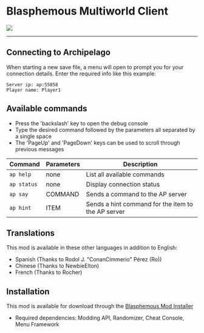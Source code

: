 # Blasphemous Multiworld Client

<img src="https://img.shields.io/github/downloads/BrandenEK/Blasphemous.Randomizer.Multiworld/total?color=6495ED&style=for-the-badge">

---

## Connecting to Archipelago
When starting a new save file, a menu will open to prompt you for your connection details.  Enter the required info like this example:
```
Server ip: ap:55858
Player name: Player1
```

## Available commands
- Press the 'backslash' key to open the debug console
- Type the desired command followed by the parameters all separated by a single space
- The 'PageUp' and 'PageDown' keys can be used to scroll through previous messages

| Command | Parameters | Description |
| ------- | ----------- | ------- |
| `ap help` | none | List all available commands |
| `ap status` | none | Display connection status |
| `ap say` | COMMAND | Sends a command to the AP server |
| `ap hint` | ITEM | Sends a hint command for the item to the AP server |

## Translations
This mod is available in these other languages in addition to English:
- Spanish (Thanks to Rodol J. "ConanCimmerio" Pérez (Ro))
- Chinese (Thanks to NewbieElton)
- French  (Thanks to Rocher)

## Installation
This mod is available for download through the [Blasphemous Mod Installer](https://github.com/BrandenEK/Blasphemous.Modding.Installer)
- Required dependencies: Modding API, Randomizer, Cheat Console, Menu Framework
